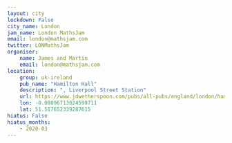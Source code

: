```yaml
---
layout: city                                           
lockdown: False
city_name: London                                                               
jam_name: London MathsJam
email: london@mathsjam.com
twitter: LONMathsJam
organiser:
    name: James and Martin
    email: london@mathsjam.com
location:
    group: uk-ireland
    pub_name: "Hamilton Hall"
    description: ", Liverpool Street Station"
    url: https://www.jdwetherspoon.com/pubs/all-pubs/england/london/hamilton-hall-city-of-london
    lon: -0.08096713024599711
    lat: 51.517652339287615
hiatus: False
hiatus_months:
    - 2020-03
---
```

